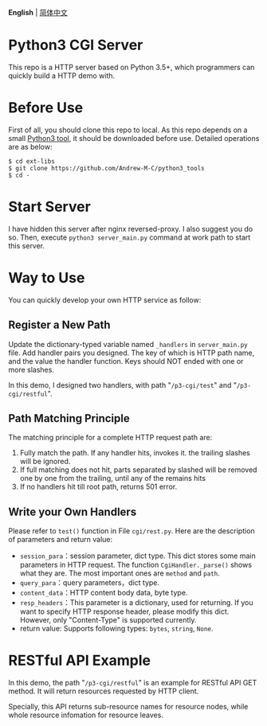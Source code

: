 **English** | [简体中文](https://github.com/Andrew-M-C/python3-cgi-server/blob/master/README_zh_CN.md)

# Python3 CGI Server

This repo is a HTTP server based on Python 3.5+, which programmers can quickly build a HTTP demo with.

# Before Use

First of all, you should clone this repo to local. As this repo depends on a small [Python3 tool](https://github.com/Andrew-M-C/python3_tools), it should be downloaded before use. Detailed operations are as below:

```
$ cd ext-libs
$ git clone https://github.com/Andrew-M-C/python3_tools
$ cd -
```

# Start Server

I have hidden this server after nginx reversed-proxy. I also suggest you do so. Then, execute `python3 server_main.py` command at work path to start this server.

# Way to Use

You can quickly develop your own HTTP service as follow:

## Register a New Path

Update the dictionary-typed variable named `_handlers` in `server_main.py` file. Add handler pairs you designed. The key of which is HTTP path name, and the value the handler function. Keys should NOT ended with one or more slashes.

In this demo, I designed two handlers, with path "`/p3-cgi/test`" and "`/p3-cgi/restful`".

## Path Matching Principle

The matching principle for a complete HTTP request path are:

1. Fully match the path. If any handler hits, invokes it. the trailing slashes will be ignored.
2. If full matching does not hit, parts separated by slashed will be removed one by one from the trailing, until any of the remains hits
3. If no handlers hit till root path, returns 501 error.

## Write your Own Handlers

Please refer to `test()` function in File `cgi/rest.py`. Here are the description of parameters and return value:

- `session_para`：session parameter, dict type. This dict stores some main parameters in HTTP request. The function `CgiHandler._parse()` shows what they are. The most important ones are `method` and `path`.
- `query_para`：query parameters，dict type.
- `content_data`：HTTP content body data, byte type. 
- `resp_headers`：This parameter is a dictionary, used for returning. If you want to specify HTTP response header, please modify this dict. However, only "Content-Type" is supported currently.
- return value: Supports following types: `bytes`, `string`, `None`.

# RESTful API Example

In this demo, the path "`/p3-cgi/restful`" is an example for RESTful API GET method. It will return resources requested by HTTP client.

Specially, this API returns sub-resource names for resource nodes, while whole resource infomation for resource leaves.